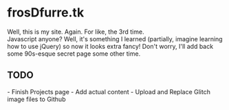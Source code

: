 <h1>frosDfurre.tk</h1>
Well, this is my site. Again. For like, the 3rd time.
<br>
Javascript anyone? Well, it's something I learned (partially, imagine learning how to use jQuery) so now it looks extra fancy! Don't worry, I'll add back some 90s-esque secret page some other time.
<h2>
  TODO
</h2>
- Finish Projects page
- Add actual content
- Upload and Replace Glitch image files to Github
